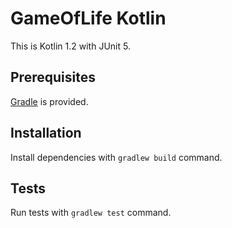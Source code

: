 GameOfLife Kotlin
=================

This is Kotlin 1.2 with JUnit 5.


Prerequisites
-------------

[Gradle](https://gradle.org/) is provided.


Installation
-------------

Install dependencies with `gradlew build` command.


Tests
-----

Run tests with `gradlew test` command.
